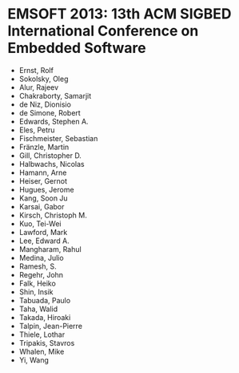 # EMSOFT 2013: 13th ACM SIGBED International Conference on Embedded Software
* Ernst, Rolf
* Sokolsky, Oleg
* Alur, Rajeev
* Chakraborty, Samarjit
* de Niz, Dionisio
* de Simone, Robert
* Edwards, Stephen A.
* Eles, Petru
* Fischmeister, Sebastian
* Fränzle, Martin
* Gill, Christopher D.
* Halbwachs, Nicolas
* Hamann, Arne
* Heiser, Gernot
* Hugues, Jerome
* Kang, Soon Ju
* Karsai, Gabor
* Kirsch, Christoph M.
* Kuo, Tei-Wei
* Lawford, Mark
* Lee, Edward A.
* Mangharam, Rahul
* Medina, Julio
* Ramesh, S.
* Regehr, John
* Falk, Heiko
* Shin, Insik
* Tabuada, Paulo
* Taha, Walid
* Takada, Hiroaki
* Talpin, Jean-Pierre
* Thiele, Lothar
* Tripakis, Stavros
* Whalen, Mike
* Yi, Wang
